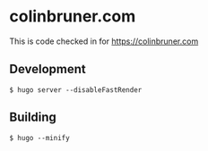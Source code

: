 # colinbruner.com

This is code checked in for https://colinbruner.com

## Development

```
$ hugo server --disableFastRender
```

## Building

```
$ hugo --minify
```
